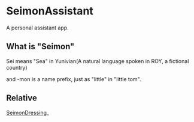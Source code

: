# SeimonAssistant

A personal assistant app.

## What is "Seimon"
Sei means "Sea" in Yunivian(A natural language spoken in ROY, a fictional country)

and -mon is a name prefix, just as "little" in "little tom".


## Relative
[SeimonDressing](https://github.com/NBDatsuya/SeimonDressing)_

